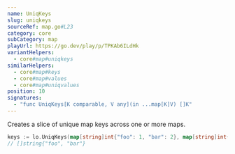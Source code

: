 ```yaml
---
name: UniqKeys
slug: uniqkeys
sourceRef: map.go#L23
category: core
subCategory: map
playUrl: https://go.dev/play/p/TPKAb6ILdHk
variantHelpers:
  - core#map#uniqkeys
similarHelpers:
  - core#map#keys
  - core#map#values
  - core#map#uniqvalues
position: 10
signatures:
  - "func UniqKeys[K comparable, V any](in ...map[K]V) []K"
---
```


Creates a slice of unique map keys across one or more maps.

```go
keys := lo.UniqKeys(map[string]int{"foo": 1, "bar": 2}, map[string]int{"bar": 3})
// []string{"foo", "bar"}
```


